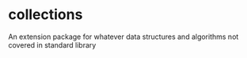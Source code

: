 # collections

An extension package for whatever data structures and algorithms not covered in standard library
